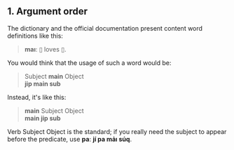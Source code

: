 ## 1. Argument order
The dictionary and the official documentation present content word definitions like this:

> **maı**: ▯ loves ▯.

You would think that the usage of such a word would be:

> Subject **main** Object  
> **jip main sub**

Instead, it's like this:

> **main** Subject Object  
> **main jip sub**

Verb Subject Object is the standard; if you really need the subject to appear before the predicate, use **pa**: **jí pa mảı súq**.
